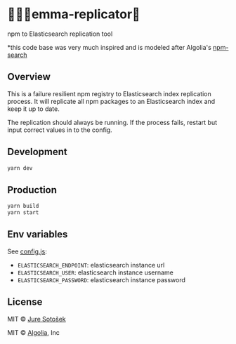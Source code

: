 # 👨🏼‍💻emma-replicator👬

npm to Elasticsearch replication tool

*this code base was very much inspired and is modeled after Algolia's [npm-search](https://github.com/algolia/npm-search)

## Overview

This is a failure resilient npm registry to Elasticsearch index replication process.
It will replicate all npm packages to an Elasticsearch index and keep it up to date.

The replication should always be running.
If the process fails, restart but input correct values in to the config.

## Development

```sh
yarn dev
```

## Production

```sh
yarn build
yarn start
```

## Env variables

See [config.js](./config.js):

- `ELASTICSEARCH_ENDPOINT`: elasticsearch instance url
- `ELASTICSEARCH_USER`: elasticsearch instance username
- `ELASTICSEARCH_PASSWORD`: elasticsearch instance password

## License

MIT © [Jure Sotošek](https://github.com/juresotosek)

MIT © [Algolia](Algolia.com), Inc
